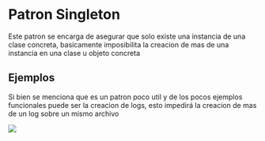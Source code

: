 <h1>Patron Singleton</h1>

<p>Este patron se encarga de asegurar que solo existe una instancia de una clase concreta, basicamente imposibilita la creacion de mas de una instancia en una clase u objeto concreta</p>

<h2>Ejemplos</h2>
<p>Si bien se menciona que es un patron poco util y de los pocos ejemplos funcionales puede ser la creacion de logs, esto impedirá la creacion de mas de un log sobre un mismo archivo</p>

<img src="https://upload.wikimedia.org/wikipedia/commons/thumb/f/fb/Singleton_UML_class_diagram.svg/1200px-Singleton_UML_class_diagram.svg.png">